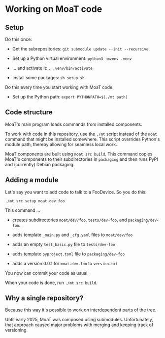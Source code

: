 # Working on MoaT code

## Setup

Do this once:

* Get the subrepositories:
  `git submodule update --init --recursive`.

* Set up a Python virtual environment:
  `python3 -mvenv .venv`

* … and activate it:
  `. .venv/bin/activate`

* Install some packages:
  `sh setup.sh`

Do this every time you start working with MoaT code:

* Set up the Python path:
  `export PYTHONPATH=$(./mt path)`


## Code structure

MoaT's main program loads commands from installed components.

To work with code in this repository, use the `./mt`
script instead of the `moat` command that might be installed somewhere.
This script overrides Python's module
path, thereby allowing for seamless local work.

MoaT components are built using `moat src build`. This command copies MoaT's components to their subdirectories in `packaging` and then runs PyPI and (currently) Debian packaging.

## Adding a module

Let's say you want to add code to talk to a FooDevice. So you do this:

    ./mt src setup moat.dev.foo

This command …

* creates subdirectories `moat/dev/foo`, `tests/dev-foo`, and `packaging/dev-foo`.

* adds template `_main.py` and `_cfg.yaml` files to `moat/dev/foo`

* adds an empty `test_basic.py` file to `tests/dev-foo`

* adds template `pyproject.toml` file to `packaging/dev-foo`

* adds a version 0.0.1 for `moat.dev.foo` to `version.txt`

You now can commit your code as usual.

When your code is done, run `./mt src build`.


## Why a single repository?

Because this way it's possible to work on interdependent parts of the tree.

Until early 2025, MoaT was composed using submodules. Unfortunately, that approach caused major problems with merging and keeping track of versioning.
